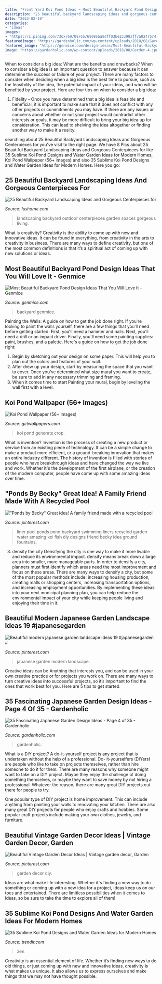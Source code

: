 ```yaml
---
title: "Front Yard Koi Pond Ideas ~ Most Beautiful Backyard Pond Design Ideas That You Will Love It"
description: "25 beautiful backyard landscaping ideas and gorgeous centerpieces for"
date: "2023-02-19"
categories:
- "ideas"
images:
- "https://i.pinimg.com/736x/69/09/6b/69096ba9dff03be25399aff7a0247b74.jpg"
featuredImage: "https://gardenholic.com/wp-content/uploads/2018/08/Garden-4.jpg"
featured_image: "https://genmice.com/design-ideas/Most-Beautiful-Backyard-Pond-Design-Ideas-That-You-Will-Love/723.png"
image: "https://gardenholic.com/wp-content/uploads/2018/08/Garden-4.jpg"
---
```



When to consider a big idea: What are the benefits and drawbacks?
When to consider a big idea is an important question to answer because it can determine the success or failure of your project. There are many factors to consider when deciding when a big idea is the best time to pursue, such as the feasibility of the idea, the potential impact of your ideas, and who will be benefited by your project. Here are four tips on when to consider a big idea:
1. Fidelity – Once you have determined that a big idea is feasible and beneficial, it is important to make sure that it does not conflict with any other projects or commitments you may have. If there are any issues or concerns about whether or not your project would contradict other interests or goals, it may be more difficult to bring your big idea up for consideration. This can lead to shelving the idea altogether or finding another way to make it a reality.


	

		
searching about 25 Beautiful Backyard Landscaping Ideas and Gorgeous Centerpieces for you've visit to the right page. We have 8 Pics about 25 Beautiful Backyard Landscaping Ideas and Gorgeous Centerpieces for like 35 Sublime Koi Pond Designs and Water Garden Ideas for Modern Homes, Koi Pond Wallpaper (56+ images) and also 35 Sublime Koi Pond Designs and Water Garden Ideas for Modern Homes. Here you go:
		
    
## 25 Beautiful Backyard Landscaping Ideas And Gorgeous Centerpieces For

<img loading=lazy src="http://www.lushome.com/wp-content/uploads/2013/05/backyard-landscaping-ideas-garden-decorations-24.jpg" onerror="this.onerror=null;this.src='https://tse2.mm.bing.net/th?id=OIP.HJut21dAubP2jtIv455FDgHaJ3&amp;pid=15.1';" alt="25 Beautiful Backyard Landscaping Ideas and Gorgeous Centerpieces for">

_Source: lushome.com_

>landscaping backyard outdoor centerpieces garden spaces gorgeous living. 

	

What is creativity?
Creativity is the ability to come up with new and innovative ideas. It can be found in everything, from creativity in the arts to creativity in business. There are many ways to define creativity, but one of the most common definitions is that it’s a spiritual act of coming up with new solutions or ideas.

    
## Most Beautiful Backyard Pond Design Ideas That You Will Love It - Genmice

<img loading=lazy src="https://genmice.com/design-ideas/Most-Beautiful-Backyard-Pond-Design-Ideas-That-You-Will-Love/723.png" onerror="this.onerror=null;this.src='https://tse3.mm.bing.net/th?id=OIP.ZGpY3pBQBu7_9-qBDT4e8QAAAA&amp;pid=15.1';" alt="Most Beautiful Backyard Pond Design Ideas That You Will Love It - Genmice">

_Source: genmice.com_

>backyard genmice. 

	

Painting the Walls: A guide on how to get the job done right.
If you're looking to paint the walls yourself, there are a few things that you'll need before getting started. First, you'll need a hammer and nails. Next, you'll need a drill or an impact driver. Finally, you'll need some painting supplies: paint, brushes, and a palette. Here's a guide on how to get the job done right: 
1) Begin by sketching out your design on some paper. This will help you to plan out the colors and features of your wall. 
2) After drew up your design, start by measuring the space that you want to cover. Once you've determined what size mural you want to create, be sure to add in any necessary trimming and framing. 
3) When it comes time to start Painting your mural, begin by leveling the wall first with a level.

    
## Koi Pond Wallpaper (56+ Images)

<img loading=lazy src="https://getwallpapers.com/wallpaper/full/0/5/3/911711-popular-koi-pond-wallpaper-3008x2000-for-ipad-2.jpg" onerror="this.onerror=null;this.src='https://tse4.mm.bing.net/th?id=OIP.qCC9-YD2HPity38eLGkzjAHaE7&amp;pid=15.1';" alt="Koi Pond Wallpaper (56+ images)">

_Source: getwallpapers.com_

>koi pond generate crop. 

	

What is invention?
Invention is the process of creating a new product or service from an existing piece of technology. It can be a simple change to make a product more efficient, or a ground-breaking innovation that makes an entire industry different. 
The history of invention is filled with stories of people who have breakthrough ideas and have changed the way we live and work. Whether it's the development of the first airplane, or the creation of the modern computer, people have come up with some amazing ideas over time.

    
## &quot;Ponds By Becky&quot; Great Idea! A Family Friend Made With A Recycled Pool

<img loading=lazy src="https://i.pinimg.com/736x/f8/d3/a1/f8d3a18d2df8dae4e55b6c61976282b8--pond-ideas-backyard-ideas.jpg" onerror="this.onerror=null;this.src='https://tse2.mm.bing.net/th?id=OIP.DRJUKFN8cdyBiywtwe-pXgHaFj&amp;pid=15.1';" alt="&quot;Ponds by Becky&quot; Great idea! A family friend made with a recycled pool">

_Source: pinterest.com_

>liner pool ponds pond backyard swimming liners recycled garden water amazing koi fish diy designs friend becky idea ground fountains. 

	

3) densify the city
Densifying the city is one way to make it more livable and reduce its environmental impact. densify means break down a large area into smaller, more manageable parts. In order to densify a city, planners must first identify which areas need the most improvement and focus on these areas. There are many ways to densify a city, but some of the most popular methods include: increasing housing production, creating malls or shopping centers, increasing transportation options, and increasing employment opportunities. By implementing these ideas into your next municipal planning plan, you can help reduce the environmental impact of your city while keeping people living and enjoying their time in it.

    
## Beautiful Modern Japanese Garden Landscape Ideas 19 #japanesegarden #

<img loading=lazy src="https://i.pinimg.com/736x/1b/36/c1/1b36c181154aab7425a19ae1f43508d9.jpg" onerror="this.onerror=null;this.src='https://tse3.mm.bing.net/th?id=OIP.6mml1Vm2J2Vh3XZdwZnk9wHaJx&amp;pid=15.1';" alt="Beautiful modern japanese garden landscape ideas 19 #japanesegarden #">

_Source: pinterest.com_

>japanese garden modern landscape. 

	

Creative ideas can be Anything that interests you, and can be used in your own creative practice or for projects you work on. There are many ways to turn creative ideas into successful projects, so it’s important to find the ones that work best for you. Here are 5 tips to get started: 

    
## 35 Fascinating Japanese Garden Design Ideas - Page 4 Of 35 - Gardenholic

<img loading=lazy src="https://gardenholic.com/wp-content/uploads/2018/08/Garden-4.jpg" onerror="this.onerror=null;this.src='https://tse1.mm.bing.net/th?id=OIP.CjEZ4UdQburyxmp8QlQLUQHaK5&amp;pid=15.1';" alt="35 Fascinating Japanese Garden Design Ideas - Page 4 of 35 - Gardenholic">

_Source: gardenholic.com_

>gardenholic. 

	

What is a DIY project?
A do-it-yourself project is any project that is undertaken without the help of a professional. Do- it-yourselfers (DIYers) are people who like to take on projects themselves, rather than hire someone to do it for them.
There are many reasons why someone might want to take on a DIY project. Maybe they enjoy the challenge of doing something themselves, or maybe they want to save money by not hiring a professional. Whatever the reason, there are many great DIY projects out there for people to try.

One popular type of DIY project is home improvement. This can include anything from painting your walls to renovating your kitchen. There are also many great DIY projects for people who enjoy crafts and hobbies. Some popular craft projects include making your own clothes, jewelry, and furniture.

    
## Beautiful Vintage Garden Decor Ideas | Vintage Garden Decor, Garden

<img loading=lazy src="https://i.pinimg.com/736x/69/09/6b/69096ba9dff03be25399aff7a0247b74.jpg" onerror="this.onerror=null;this.src='https://tse4.mm.bing.net/th?id=OIP.lRSp-AN3wgUeN3t0k_BjpgHaMG&amp;pid=15.1';" alt="Beautiful Vintage Garden Decor Ideas | Vintage garden decor, Garden">

_Source: pinterest.com_

>garden decor diy. 

	

Ideas are what make life interesting. Whether it's finding a new way to do something or coming up with a new idea for a project, ideas keep us on our toes and entertained. There are limitless possibilities when it comes to ideas, so be sure to take the time to explore all of them!

    
## 35 Sublime Koi Pond Designs And Water Garden Ideas For Modern Homes

<img loading=lazy src="https://cdn.trendir.com/wp-content/uploads/old/interiors/2016/02/14/koi-ponds-and-water-gardens-for-modern-homes-18.jpg" onerror="this.onerror=null;this.src='https://tse1.mm.bing.net/th?id=OIP.yq1iqG1wJrCJDsDx5GXPLQHaKL&amp;pid=15.1';" alt="35 Sublime Koi Pond Designs and Water Garden Ideas for Modern Homes">

_Source: trendir.com_

>zen. 

	

Creativity is an essential element of life. Whether it’s finding new ways to do old things, or just coming up with new and innovative ideas, creativity is what makes us unique. It also allows us to express ourselves and make things that we may not have thought possible.

